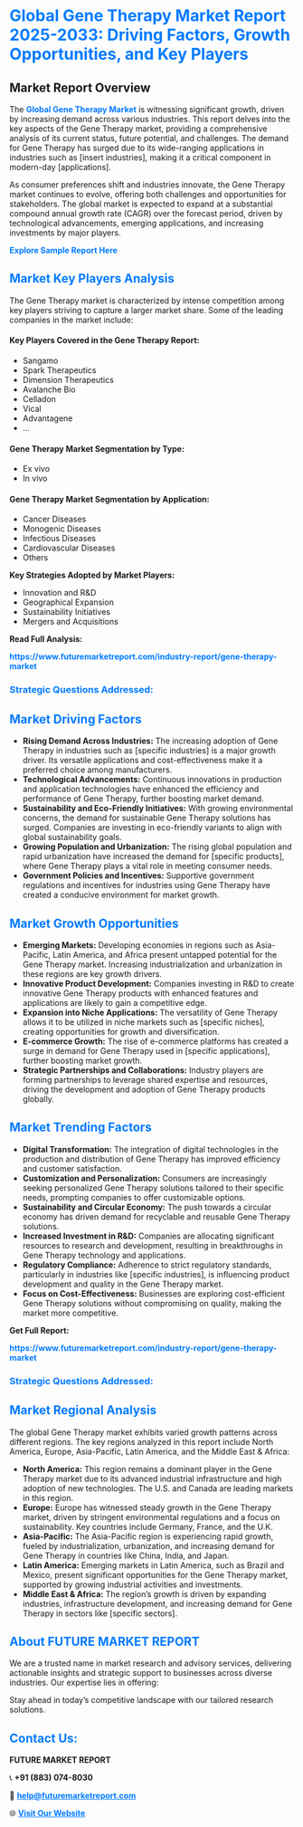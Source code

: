 <h1 style="color: #007BFF;">Global Gene Therapy Market Report 2025-2033: Driving Factors, Growth Opportunities, and Key Players</h1>

<section id="overview">
<h2>Market Report Overview</h2>
<p>The <a href="https://www.futuremarketreport.com/industry-report/gene-therapy-market" style="color: #007BFF; text-decoration: none;"><strong>Global Gene Therapy Market</strong></a> is witnessing significant growth, driven by increasing demand across various industries. This report delves into the key aspects of the Gene Therapy market, providing a comprehensive analysis of its current status, future potential, and challenges. The demand for Gene Therapy has surged due to its wide-ranging applications in industries such as [insert industries], making it a critical component in modern-day [applications].</p>
<p>As consumer preferences shift and industries innovate, the Gene Therapy market continues to evolve, offering both challenges and opportunities for stakeholders. The global market is expected to expand at a substantial compound annual growth rate (CAGR) over the forecast period, driven by technological advancements, emerging applications, and increasing investments by major players.</p>
</section>

<section id="overview">
<p><a href="https://www.futuremarketreport.com/request-sample/reportId=98157" style="color: #007BFF; text-decoration: none;"><strong>Explore Sample Report Here</strong></a></p>
</section>

<section id="key-players">
<h2 style="color: #007BFF;">Market Key Players Analysis</h2>
<p>The Gene Therapy market is characterized by intense competition among key players striving to capture a larger market share. Some of the leading companies in the market include:</p>
<h4>Key Players Covered in the Gene Therapy Report:</h4>
<ul><li>Sangamo</li><li>Spark Therapeutics</li><li>Dimension Therapeutics</li><li>Avalanche Bio</li><li>Celladon</li><li>Vical</li><li>Advantagene</li><li>...</li></ul>
<h4>Gene Therapy Market Segmentation by Type:</h4>
<ul><li>Ex vivo</li><li>In vivo</li></ul>

<h4>Gene Therapy Market Segmentation by Application:</h4>
<ul><li>Cancer Diseases</li><li>Monogenic Diseases</li><li>Infectious Diseases</li><li>Cardiovascular Diseases</li><li>Others</li></ul>
<p><strong>Key Strategies Adopted by Market Players:</strong></p>
<ul>
<li>Innovation and R&D</li>
<li>Geographical Expansion</li>
<li>Sustainability Initiatives</li>
<li>Mergers and Acquisitions</li>
</ul>
</section>

<section>
<p><strong>Read Full Analysis: </strong></p><a href="https://www.futuremarketreport.com/industry-report/gene-therapy-market" style="color: #007BFF; text-decoration: none;"><strong>https://www.futuremarketreport.com/industry-report/gene-therapy-market</strong></a>
<h3 style="color: #007BFF;">Strategic Questions Addressed:</h3>
</section>

<section id="driving-factors">
<h2 style="color: #007BFF;">Market Driving Factors</h2>
<ul>
<li><strong>Rising Demand Across Industries:</strong> The increasing adoption of Gene Therapy in industries such as [specific industries] is a major growth driver. Its versatile applications and cost-effectiveness make it a preferred choice among manufacturers.</li>
<li><strong>Technological Advancements:</strong> Continuous innovations in production and application technologies have enhanced the efficiency and performance of Gene Therapy, further boosting market demand.</li>
<li><strong>Sustainability and Eco-Friendly Initiatives:</strong> With growing environmental concerns, the demand for sustainable Gene Therapy solutions has surged. Companies are investing in eco-friendly variants to align with global sustainability goals.</li>
<li><strong>Growing Population and Urbanization:</strong> The rising global population and rapid urbanization have increased the demand for [specific products], where Gene Therapy plays a vital role in meeting consumer needs.</li>
<li><strong>Government Policies and Incentives:</strong> Supportive government regulations and incentives for industries using Gene Therapy have created a conducive environment for market growth.</li>
</ul>
</section>

<section id="growth-opportunities">
<h2 style="color: #007BFF;">Market Growth Opportunities</h2>
<ul>
<li><strong>Emerging Markets:</strong> Developing economies in regions such as Asia-Pacific, Latin America, and Africa present untapped potential for the Gene Therapy market. Increasing industrialization and urbanization in these regions are key growth drivers.</li>
<li><strong>Innovative Product Development:</strong> Companies investing in R&D to create innovative Gene Therapy products with enhanced features and applications are likely to gain a competitive edge.</li>
<li><strong>Expansion into Niche Applications:</strong> The versatility of Gene Therapy allows it to be utilized in niche markets such as [specific niches], creating opportunities for growth and diversification.</li>
<li><strong>E-commerce Growth:</strong> The rise of e-commerce platforms has created a surge in demand for Gene Therapy used in [specific applications], further boosting market growth.</li>
<li><strong>Strategic Partnerships and Collaborations:</strong> Industry players are forming partnerships to leverage shared expertise and resources, driving the development and adoption of Gene Therapy products globally.</li>
</ul>
</section>

<section id="trending-factors">
<h2 style="color: #007BFF;">Market Trending Factors</h2>
<ul>
<li><strong>Digital Transformation:</strong> The integration of digital technologies in the production and distribution of Gene Therapy has improved efficiency and customer satisfaction.</li>
<li><strong>Customization and Personalization:</strong> Consumers are increasingly seeking personalized Gene Therapy solutions tailored to their specific needs, prompting companies to offer customizable options.</li>
<li><strong>Sustainability and Circular Economy:</strong> The push towards a circular economy has driven demand for recyclable and reusable Gene Therapy solutions.</li>
<li><strong>Increased Investment in R&D:</strong> Companies are allocating significant resources to research and development, resulting in breakthroughs in Gene Therapy technology and applications.</li>
<li><strong>Regulatory Compliance:</strong> Adherence to strict regulatory standards, particularly in industries like [specific industries], is influencing product development and quality in the Gene Therapy market.</li>
<li><strong>Focus on Cost-Effectiveness:</strong> Businesses are exploring cost-efficient Gene Therapy solutions without compromising on quality, making the market more competitive.</li>
</ul>
</section>

<section>
<p><strong>Get Full Report: </strong></p><a href="https://www.futuremarketreport.com/industry-report/gene-therapy-market" style="color: #007BFF; text-decoration: none;"><strong>https://www.futuremarketreport.com/industry-report/gene-therapy-market</strong></a>
<h3 style="color: #007BFF;">Strategic Questions Addressed:</h3>
</section>


<section id="regional-analysis">
<h2 style="color: #007BFF;">Market Regional Analysis</h2>
<p>The global Gene Therapy market exhibits varied growth patterns across different regions. The key regions analyzed in this report include North America, Europe, Asia-Pacific, Latin America, and the Middle East & Africa:</p>
<ul>
<li><strong>North America:</strong> This region remains a dominant player in the Gene Therapy market due to its advanced industrial infrastructure and high adoption of new technologies. The U.S. and Canada are leading markets in this region.</li>
<li><strong>Europe:</strong> Europe has witnessed steady growth in the Gene Therapy market, driven by stringent environmental regulations and a focus on sustainability. Key countries include Germany, France, and the U.K.</li>
<li><strong>Asia-Pacific:</strong> The Asia-Pacific region is experiencing rapid growth, fueled by industrialization, urbanization, and increasing demand for Gene Therapy in countries like China, India, and Japan.</li>
<li><strong>Latin America:</strong> Emerging markets in Latin America, such as Brazil and Mexico, present significant opportunities for the Gene Therapy market, supported by growing industrial activities and investments.</li>
<li><strong>Middle East & Africa:</strong> The region’s growth is driven by expanding industries, infrastructure development, and increasing demand for Gene Therapy in sectors like [specific sectors].</li>
</ul>
</section>

<footer>
<h2 style="color: #007BFF;">About FUTURE MARKET REPORT</h2>
<p>We are a trusted name in market research and advisory services, delivering actionable insights and strategic support to businesses across diverse industries. Our expertise lies in offering:</p>

<p>Stay ahead in today’s competitive landscape with our tailored research solutions.</p>

<h2 style="color: #007BFF;">Contact Us:</h2>
<p><strong>FUTURE MARKET REPORT</strong></p>
<p>📞 <strong>+91 (883) 074-8030</strong></p>
<p>📧 <strong><a href="mailto:help@futuremarketreport.com" style="color: #007BFF;">help@futuremarketreport.com</a></strong></p>
<p>🌐 <strong><a href="https://www.futuremarketreport.com/" style="color: #007BFF;">Visit Our Website</a></strong></p>
</footer>